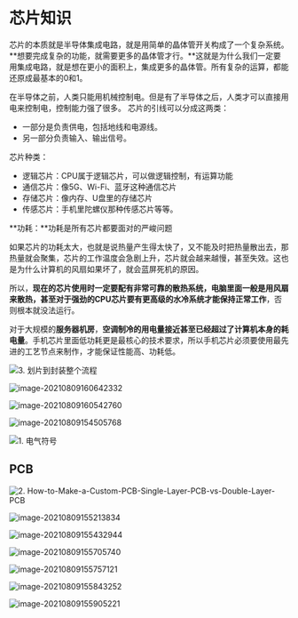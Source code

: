 

# 芯片知识

芯片的本质就是半导体集成电路，就是用简单的晶体管开关构成了一个复杂系统。**想要完成复杂的功能，就需要更多的晶体管才行。**这就是为什么我们一定要用集成电路，就是想在更小的面积上，集成更多的晶体管。所有复杂的运算，都能还原成最基本的0和1。

在半导体之前，人类只能用机械控制电。但是有了半导体之后，人类才可以直接用电来控制电，控制能力强了很多。
芯片的引线可以分成这两类：

- 一部分是负责供电，包括地线和电源线。
- 另一部分负责输入、输出信号。

芯片种类：

- 逻辑芯片：CPU属于逻辑芯片，可以做逻辑控制，有运算功能
- 通信芯片：像5G、Wi-Fi、蓝牙这种通信芯片
- 存储芯片：像内存、U盘里的存储芯片
- 传感芯片：手机里陀螺仪那种传感芯片等等。



**功耗：**功耗是所有芯片都要面对的严峻问题

如果芯片的功耗太大，也就是说热量产生得太快了，又不能及时把热量散出去，那热量就会聚集，芯片的工作温度会急剧上升，芯片就会越来越慢，甚至失效。这也是为什么计算机的风扇如果坏了，就会蓝屏死机的原因。

所以，**现在的芯片使用时一定要配有非常可靠的散热系统，电脑里面一般是用风扇来散热，甚至对于强劲的CPU芯片要有更高级的水冷系统才能保持正常工作**，否则根本就没法运行。

对于大规模的**服务器机房**，**空调制冷的用电量接近甚至已经超过了计算机本身的耗电量**。手机芯片里面低功耗更是最核心的技术要求，所以手机芯片必须要使用最先进的工艺节点来制作，才能保证性能高、功耗低。



![3. 划片到封装整个流程](https://i.loli.net/2021/08/09/tWXmjYkBz3OepQK.jpg)



![image-20210809160642332](https://i.loli.net/2021/08/09/ebFIdrQWM72KEjT.png)





![image-20210809160542760](https://i.loli.net/2021/08/09/cMVLgarHe64DZKB.png)

![image-20210809154505768](https://i.loli.net/2021/08/09/vqXiZMtfuPx6KBp.png)

![1. 电气符号](https://i.loli.net/2021/08/09/TWcv5eN7Qg1mxFn.jpg)



## PCB



![2. How-to-Make-a-Custom-PCB-Single-Layer-PCB-vs-Double-Layer-PCB](https://i.loli.net/2021/08/09/qZbfQn14TEXo9y8.png)







![image-20210809155213834](https://i.loli.net/2021/08/09/ujMKOhedPNR9ErG.png)



![image-20210809155432944](https://i.loli.net/2021/08/09/9PqlNxKmMXTG3F8.png)

![image-20210809155705740](https://i.loli.net/2021/08/09/irEjDOFbvfzQ5go.png)

![image-20210809155757121](https://i.loli.net/2021/08/09/UWjzVRatpgBvK6C.png)

![image-20210809155843252](https://i.loli.net/2021/08/09/6VJD9BMos4T3IQz.png)



![image-20210809155905221](https://i.loli.net/2021/08/09/3hCrH7WeNOfq41J.png)

